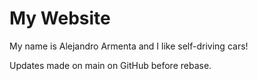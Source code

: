 # My Website

My name is Alejandro Armenta and I like self-driving cars!

Updates made on main on GitHub before rebase.

